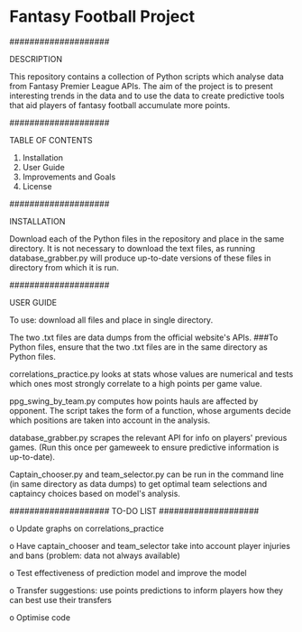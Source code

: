 # Fantasy Football Project


####################

DESCRIPTION


This repository contains a collection of Python scripts which analyse data from Fantasy Premier League APIs. The aim of the project is to present interesting trends in the data and to use the data to create predictive tools that aid players of fantasy football accumulate more points.


####################

TABLE OF CONTENTS


1. Installation
2. User Guide
3. Improvements and Goals
4. License


####################

INSTALLATION


Download each of the Python files in the repository and place in the same directory. It is not necessary to download the text files, as running database_grabber.py will produce up-to-date versions of these files in directory from which it is run.


####################

USER GUIDE

To use: download all files and place in single directory.

The two .txt files are data dumps from the official website's APIs.
###To Python files, ensure that the two .txt files are in the same directory as Python files.


correlations_practice.py looks at stats whose values are numerical and tests which ones most strongly correlate to a high points per game value.

ppg_swing_by_team.py computes how points hauls are affected by opponent. The script takes the form of a function, whose arguments decide which positions are taken into account in the analysis.


database_grabber.py scrapes the relevant API for info on players' previous games. (Run this once per gameweek to ensure predictive information is up-to-date).

Captain_chooser.py and team_selector.py can be run in the command line (in same directory as data dumps) to get optimal team selections and captaincy choices based on model's analysis.


####################
TO-DO LIST
####################

o Update graphs on correlations_practice

o Have captain_chooser and team_selector take into account player injuries and bans (problem: data not always available)

o Test effectiveness of prediction model and improve the model

o Transfer suggestions: use points predictions to inform players how they can best use their transfers

o Optimise code

